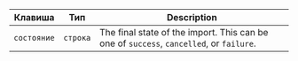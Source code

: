 | Клавиша     | Тип      | Description                                                                             |
| ----------- | -------- | --------------------------------------------------------------------------------------- |
| `состояние` | `строка` | The final state of the import. This can be one of `success`, `cancelled`, or `failure`. |